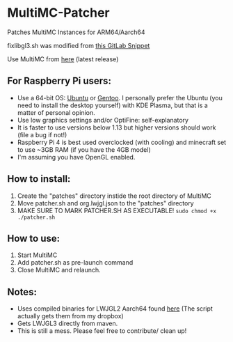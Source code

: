 # MultiMC-Patcher
Patches MultiMC Instances for ARM64/Aarch64

fixlibgl3.sh was modified from [this GitLab Snippet](https://gitlab.com/snippets/1933165)

Use MultiMC from [here](https://github.com/JJTech0130/MultiMC5/releases) (latest release)

## For Raspberry Pi users:
+ Use a 64-bit OS: [Ubuntu](https://ubuntu.com/download/raspberry-pi) or [Gentoo](https://github.com/sakaki-/gentoo-on-rpi-64bit). I personally prefer the Ubuntu (you need to install the desktop yourself) with KDE Plasma, but that is a matter of personal opinion.
+ Use low graphics settings and/or OptiFine: self-explanatory
+ It is faster to use versions below 1.13 but higher versions should work (file a bug if not!)
+ Raspberry Pi 4 is best used overclocked (with cooling) and minecraft set to use ~3GB RAM (if you have the 4GB model)
+ I'm assuming you have OpenGL enabled.

## How to install:
1. Create the "patches" directory instide the root directory of MultiMC
2. Move patcher.sh and org.lwjgl.json to the "patches" directory
3. MAKE SURE TO MARK PATCHER.SH AS EXECUTABLE! `sudo chmod +x ./patcher.sh`

## How to use:
1. Start MultiMC
2. Add patcher.sh as pre-launch command
3. Close MultiMC and relaunch.

## Notes:
+ Uses compiled binaries for LWJGL2 Aarch64 found [here](https://github.com/JJTech0130/Aarch64-Natives) (The script actually gets them from my dropbox)
+ Gets LWJGL3 directly from maven.
+ This is still a mess. Please feel free to contribute/ clean up!
